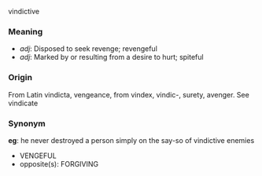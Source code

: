 vindictive
### Meaning
+ _adj_: Disposed to seek revenge; revengeful
+ _adj_: Marked by or resulting from a desire to hurt; spiteful

### Origin

From Latin vindicta, vengeance, from vindex, vindic-, surety, avenger. See vindicate

### Synonym

__eg__: he never destroyed a person simply on the say-so of vindictive enemies

+ VENGEFUL
+ opposite(s): FORGIVING


